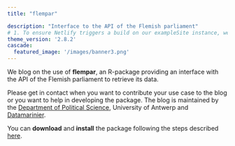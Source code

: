 ```yaml
---
title: "flempar"

description: "Interface to the API of the Flemish parliament"
# 1. To ensure Netlify triggers a build on our exampleSite instance, we need to change a file in the exampleSite directory.
theme_version: '2.8.2'
cascade:
  featured_image: '/images/banner3.png'
---
```


We blog on the use of **flempar**, an R-package providing an interface with the API of the Flemish parliament to retrieve its data. 

Please get in contact when you want to contribute your use case to the blog or you want to help in developing the package. The blog is maintained by the [Department of Political Science](https://www.uantwerpen.be/nl/overuantwerpen/faculteiten/faculteit-sociale-wetenschappen/organisatie/departementen/politieke-wetenschap/), University of Antwerp and [Datamarinier](https://datamarinier.be/).

You can **download** and **install** the package following the steps described [here](https://www.flempar.be/getting-started/get-started/).


